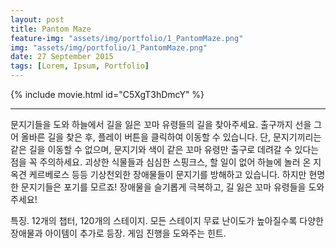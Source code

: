 ```yaml
---
layout: post
title: Pantom Maze
feature-img: "assets/img/portfolio/1_PantomMaze.png"
img: "assets/img/portfolio/1_PantomMaze.png"
date: 27 September 2015
tags: [Lorem, Ipsum, Portfolio]
---
```


{% include movie.html id="C5XgT3hDmcY" %}  

---

문지기들을 도와 하늘에서 길을 잃은 꼬마 유령들의 길을 찾아주세요.
출구까지 선을 그어 올바른 길을 찾은 후, 플레이 버튼을 클릭하여 이동할 수 있습니다.
단, 문지기끼리는 같은 길을 이동할 수 없으며, 문지기와 색이 같은
꼬마 유령만 출구로 데려갈 수 있다는 점을 꼭 주의하세요.
괴상한 식물들과 심심한 스핑크스, 할 일이 없어 하늘에 놀러 온 지옥견 케르베로스 등등 
기상천외한 장애물들이 문지기를 방해하고 있습니다.
하지만 현명한 문지기들은 포기를 모르죠!
장애물을 슬기롭게 극복하고, 길 잃은 꼬마 유령들을 도와주세요! 

특징.
12개의 챕터, 120개의 스테이지.
모든 스테이지 무료
난이도가 높아질수록 다양한 장애물과 아이템이 추가로 등장.
게임 진행을 도와주는 힌트.